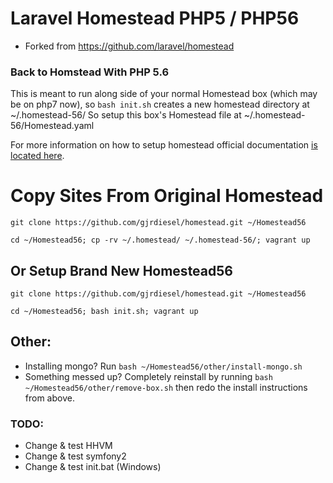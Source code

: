 # Laravel Homestead PHP5 / PHP56
* Forked from https://github.com/laravel/homestead

### Back to Homstead With PHP 5.6

This is meant to run along side of your normal Homestead box (which may be on php7 now), so `bash init.sh` creates a new homestead directory at ~/.homestead-56/ So setup this box's Homestead file at ~/.homestead-56/Homestead.yaml

For more information on how to setup homestead official documentation [is located here](https://laravel.com/docs/5.2/homestead).

# Copy Sites From Original Homestead

```git clone https://github.com/gjrdiesel/homestead.git ~/Homestead56```

```cd ~/Homestead56; cp -rv ~/.homestead/ ~/.homestead-56/; vagrant up```

## Or Setup Brand New Homestead56

 ```git clone https://github.com/gjrdiesel/homestead.git ~/Homestead56```

```cd ~/Homestead56; bash init.sh; vagrant up```

## Other:
* Installing mongo? Run ```bash ~/Homestead56/other/install-mongo.sh```
* Something messed up? Completely reinstall by running ```bash ~/Homestead56/other/remove-box.sh``` then redo the install instructions from above.

### TODO:
* Change & test HHVM
* Change & test symfony2
* Change & test init.bat (Windows)
